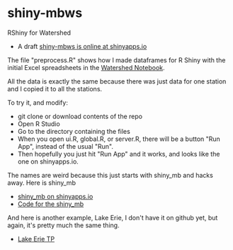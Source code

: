 # shiny-mbws
RShiny for Watershed
- A draft [shiny-mbws is online at shinyapps.io](https://lisalenorelowe.shinyapps.io/shiny-mbws)

The file "preprocess.R" shows how I made dataframes for R Shiny with the initial Excel spreadsheets in the [Watershed Notebook](https://github.com/oybcst/watershed-simulated-vs-observed).

All the data is exactly the same because there was just data for one station and I copied it to all the stations.

To try it, and modify:
- git clone or download contents of the repo
- Open R Studio
- Go to the directory containing the files
- When you open ui.R, global.R, or server.R, there will be a button "Run App", instead of the usual "Run".
- Then hopefully you just hit "Run App" and it works, and looks like the one on shinyapps.io.

The names are weird because this just starts with shiny_mb and hacks away.  Here is shiny_mb
- [shiny_mb on shinyapps.io](https://lisalenorelowe.shinyapps.io/shiny-mb/)
- [Code for the shiny_mb](https://github.com/oybcst/shiny-mb)

And here is another example, Lake Erie, I don't have it on github yet, but again, it's pretty much the same thing.
- [Lake Erie TP](https://lisalenorelowe.shinyapps.io/shiny-leem/)
